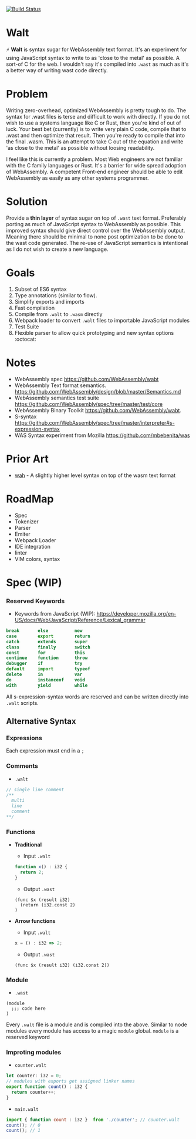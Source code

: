 [![Build Status](https://travis-ci.org/ballercat/walt.svg?branch=master)](https://travis-ci.org/ballercat/walt)

# Walt
:zap: **Walt** is syntax sugar for WebAssembly text format. It's an experiment for using JavaScript syntax to write to as 'close to the metal' as possible. A sort-of C for the web. I wouldn't say it's
compiled into `.wast` as much as it's a better way of writing wast code directly.

# Problem
Writing zero-overhead, optimized WebAssembly is pretty tough to do. The syntax for .wast files is terse and difficult to work with directly. If you do not wish to use a systems language like C or Rust,
then you're kind of out of luck. Your best bet (currently) is to write very plain C code, compile that to .wast and then optimize that result. Then you're ready to compile that into the final .wasm. This is an
attempt to take C out of the equation and write 'as close to the metal' as possible without loosing readability.

I feel like this is currently a problem. Most Web engineers are not familiar with the C family languages or Rust. It's a barrier for wide spread adoption of WebAssembly. A competent Front-end engineer
should be able to edit WebAssembly as easily as any other systems programmer.

# Solution
Provide a **thin layer** of syntax sugar on top of `.wast` text format. Preferably porting as much of JavaScript syntax to WebAssembly as possible. This improved syntax should give direct control over
the WebAssembly output. Meaning there should be minimal to none post optimization to be done to the wast code generated. The re-use of JavaScript semantics is intentional as I do not wish to create a
new language.

# Goals
1. Subset of ES6 syntax
2. Type annotations (similar to flow).
3. Simplify exports and imports
4. Fast compilation
5. Compile from `.walt` to `.wasm` directly
6. Webpack loader to convert `.walt` files to importable JavaScript modules
7. Test Suite
8. Flexible parser to allow quick prototyping and new syntax options :octocat:

# Notes
* WebAssembly spec https://github.com/WebAssembly/wabt
* WebAssembly Text format semantics. https://github.com/WebAssembly/design/blob/master/Semantics.md
* WebAssembly semantics test suite https://github.com/WebAssembly/spec/tree/master/test/core
* WebAssembly Binary Toolkit https://github.com/WebAssembly/wabt.
* S-syntax https://github.com/WebAssembly/spec/tree/master/interpreter#s-expression-syntax
* WAS Syntax experiment from Mozilla https://github.com/mbebenita/was

# Prior Art
* [wah](https://github.com/tmcw/wah) - A slightly higher level syntax on top of the wasm text format

# RoadMap
* Spec
* Tokenizer
* Parser
* Emiter
* Webpack Loader
* IDE integration
* linter
* VIM colors, syntax

# Spec (WIP)

### Reserved Keywords

* Keywords from JavaScript (WIP):
https://developer.mozilla.org/en-US/docs/Web/JavaScript/Reference/Lexical_grammar
```javascript
break       else          new
case        export        return
catch       extends       super
class       finally       switch
const       for           this
continue    function      throw
debugger    if            try
default     import        typeof
delete      in            var
do          instanceof    void
with        yield         while
```

All s-expression-syntax words are reserved and can be written directly into `.walt` scripts.

## Alternative Syntax

### Expressions

Each expression must end in a `;`

### Comments

* `.walt`
```javascript
// single line comment
/**
  multi
  line
  comment
**/
```

### Functions

* **Traditional**

  * Input `.walt`
  ```javascript
  function x() : i32 {
    return 2;
  }
  ```
  * Output `.wast`
  ```
  (func $x (result i32)
    (return (i32.const 2)
  )
  ```

* **Arrow functions**
  - Input `.walt`
  ```javascript
  x = () : i32 => 2;
  ```
  - Output `.wast`
  ```
  (func $x (result i32) (i32.const 2))
  ```
### Module

* `.wast`
```
(module
  ;;; code here
)
```

Every `.walt` file is a module and is compiled into the above. Similar to node modules every module has access to a magic `module` global. `module` is a reserved keyword

### Improting  modules

* `counter.walt`
```javascript
let counter: i32 = 0;
// modules with exports get assigned linker names
export function count() : i32 {
  return counter++;
}
```

* `main.walt`
```javascript
import { function count : i32 }  from './counter'; // counter.walt
count(); // 0
count(); // 1
```


